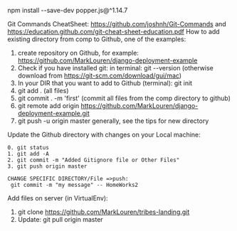 npm install --save-dev  popper.js@^1.14.7

Git Commands CheatSheet: https://github.com/joshnh/Git-Commands
and https://education.github.com/git-cheat-sheet-education.pdf
How to add existing directory from comp to Github, one of the examples:
1. create repository on Github, for example: https://github.com/MarkLouren/django-deployment-example
2. Check if you have installed git: in terminal: git --version (otherwise download from https://git-scm.com/download/gui/mac)
3. In your  DIR that you want to add to Github (terminal): git init
4. git add . (all files)
5. git commit . -m 'first' (commit all files from the comp directory to github)
6. git remote add origin https://github.com/MarkLouren/django-deployment-example.git
7. git push -u origin master
generally, see the tips for new directory

Update the Github directory with changes on your Local machine:
```
0. git status
1. git add -A
2. git commit -m "Added Gitignore file or Other Files"
3. git push origin master

CHANGE SPECIFIC DIRECTORY/File =>push:
 git commit -m "my message" -- HomeWorks2

```

Add files on server (in VirtualEnv):
1. git clone https://github.com/MarkLouren/tribes-landing.git
2. Update: git pull origin master

